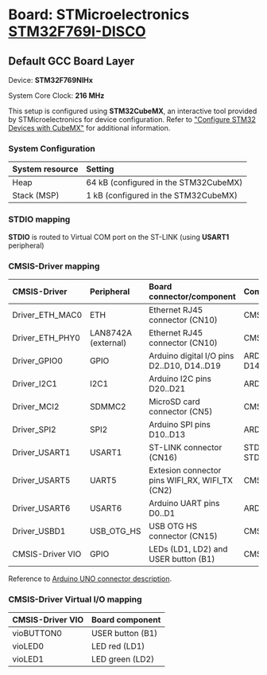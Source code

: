 # Board: STMicroelectronics [STM32F769I-DISCO](https://www.st.com/en/evaluation-tools/32f769idiscovery.html)

## Default GCC Board Layer

Device: **STM32F769NIHx**

System Core Clock: **216 MHz**

This setup is configured using **STM32CubeMX**, an interactive tool provided by STMicroelectronics for device configuration.
Refer to ["Configure STM32 Devices with CubeMX"](https://open-cmsis-pack.github.io/cmsis-toolbox/CubeMX/) for additional information.

### System Configuration

| System resource       | Setting
|:----------------------|:--------------------------------------
| Heap                  | 64 kB (configured in the STM32CubeMX)
| Stack (MSP)           |  1 kB (configured in the STM32CubeMX)

### STDIO mapping

**STDIO** is routed to Virtual COM port on the ST-LINK (using **USART1** peripheral)

### CMSIS-Driver mapping

| CMSIS-Driver          | Peripheral            | Board connector/component                     | Connection
|:----------------------|:----------------------|:----------------------------------------------|:------------------------------
| Driver_ETH_MAC0       | ETH                   | Ethernet RJ45 connector (CN10)                | CMSIS_ETH
| Driver_ETH_PHY0       | LAN8742A (external)   | Ethernet RJ45 connector (CN10)                | CMSIS_ETH
| Driver_GPIO0          | GPIO                  | Arduino digital I/O pins D2..D10, D14..D19    | ARDUINO_UNO_D2..D10, D14..D19
| Driver_I2C1           | I2C1                  | Arduino I2C pins D20..D21                     | ARDUINO_UNO_I2C
| Driver_MCI2           | SDMMC2                | MicroSD card connector (CN5)                  | CMSIS_MCI
| Driver_SPI2           | SPI2                  | Arduino SPI pins D10..D13                     | ARDUINO_UNO_SPI
| Driver_USART1         | USART1                | ST-LINK connector (CN16)                      | STDIN, STDOUT, STDERR
| Driver_USART5         | UART5                 | Extesion connector pins WIFI_RX, WIFI_TX (CN2)| CMSIS_USART
| Driver_USART6         | USART6                | Arduino UART pins D0..D1                      | ARDUINO_UNO_UART
| Driver_USBD1          | USB_OTG_HS            | USB OTG HS connector (CN15)                   | CMSIS_USB_Device
| CMSIS-Driver VIO      | GPIO                  | LEDs (LD1, LD2) and USER button (B1)          | CMSIS_VIO

Reference to [Arduino UNO connector description](https://open-cmsis-pack.github.io/cmsis-toolbox/ReferenceApplications/#arduino-shield).

### CMSIS-Driver Virtual I/O mapping

| CMSIS-Driver VIO      | Board component
|:----------------------|:--------------------------------------
| vioBUTTON0            | USER button (B1)
| vioLED0               | LED red     (LD1)
| vioLED1               | LED green   (LD2)
